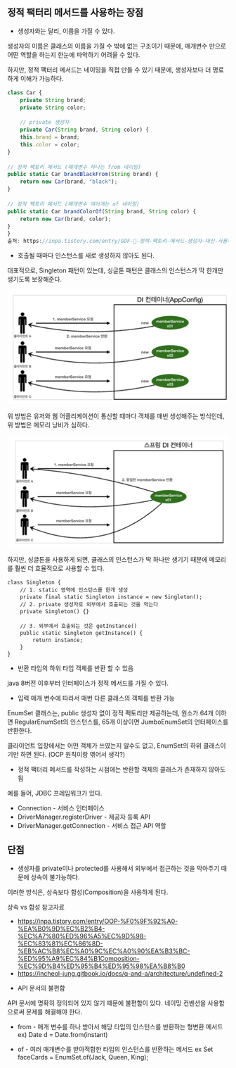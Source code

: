 ## 정적 팩터리 메서드를 사용하는 장점

- 생성자와는 달리, 이름을 가질 수 있다.

생성자의 이름은 클래스의 이름을 가질 수 밖에 없는 구조이기 때문에, 매개변수 만으로 어떤 역할을 하는지 한눈에 파악하기 어려울 수 있다.

하지만, 정적 팩터리 메서드는 네이밍을 직접 만들 수 있기 때문에, 생성자보다 더 명료하게 이해가 가능하다.

```jsx
class Car {
    private String brand;
    private String color;

    // private 생성자
    private Car(String brand, String color) {
    this.brand = brand;
    this.color = color;
}

// 정적 팩토리 메서드 (매개변수 하나는 from 네이밍)
public static Car brandBlackFrom(String brand) {
    return new Car(brand, "black");
}

// 정적 팩토리 메서드 (매개변수 여러개는 of 네이밍)
public static Car brandColorOf(String brand, String color) {
    return new Car(brand, color);
}
}
출처: https://inpa.tistory.com/entry/GOF-💠-정적-팩토리-메서드-생성자-대신-사용하자 [Inpa Dev 👨‍💻:티스토리]
```

- 호출될 때마다 인스턴스를 새로 생성하지 않아도 된다.

대표적으로, Singleton 패턴이 있는데, 싱글톤 패턴은 클래스의 인스턴스가 딱 한개만 생기도록 보장해준다. 

![](1.png)

위 방법은 유저와 웹 어플리케이션이 통신할 때마다 객체를 매번 생성해주는 방식인데, 위 방법은 메모리 낭비가 심하다.

![](2.png)

하지만, 싱글톤을 사용하게 되면, 클래스의 인스턴스가 딱 하나만 생기기 때문에 메모리를 훨씬 더 효율적으로 사용할 수 있다.

```agsl
class Singleton {
    // 1. static 영역에 인스턴스를 한개 생성
    private final static Singleton instance = new Singleton();
    // 2. private 생성자로 외부에서 호출되는 것을 막는다
    private Singleton() {}

    // 3. 외부에서 호출되는 것은 getInstance()
    public static Singleton getInstance() {
        return instance;
    }
}
```

- 반환 타입의 하위 타입 객체를 반환 할 수 있음

java 8버전 이후부터 인터페이스가 정적 메서드를 가질 수 있다.

- 입력 매개 변수에 따라서 매번 다른 클래스의 객체를 반환 가능

EnumSet 클래스는, public 생성자 없이 정적 팩토리만 제공하는데, 원소가 64개 이하면 RegularEnumSet의 인스턴스를,
65개 이상이면 JumboEnumSet의 언터페이스를 반환한다.

클라이언트 입장에서는 어떤 객체가 쓰였는지 알수도 없고, EnumSet의 하위 클래스이기만 하면 된다. (OCP 원칙이랑 엮어서 생각?)

- 정적 팩터리 메서드를 작성하는 시점에는 반환할 객체의 클래스가 존재하지 않아도 됨 

예를 들어, JDBC 프레임워크가 있다. 
* Connection - 서비스 인터페이스
* DriverManager.registerDriver - 제공자 등록 API
* DriverManager.getConnection - 서비스 접근 API 역할

## 단점 

- 생성자를 private이나 protected를 사용해서 외부에서 접근하는 것을 막아주기 때문에 상속이 불가능하다.

이러한 방식은, 상속보다 합성(Composition)을 사용하게 된다. 

상속 vs 합성 참고자료
* https://inpa.tistory.com/entry/OOP-%F0%9F%92%A0-%EA%B0%9D%EC%B2%B4-%EC%A7%80%ED%96%A5%EC%9D%98-%EC%83%81%EC%86%8D-%EB%AC%B8%EC%A0%9C%EC%A0%90%EA%B3%BC-%ED%95%A9%EC%84%B1Composition-%EC%9D%B4%ED%95%B4%ED%95%98%EA%B8%B0
* https://incheol-jung.gitbook.io/docs/q-and-a/architecture/undefined-2

- API 문서의 불편함 

API 문서에 명확히 정의되어 있지 않기 때문에 불편함이 있다. 네이밍 컨벤션을 사용함으로써 문제를 해결해야 한다.

* from - 매개 변수를 하나 받아서 해당 타입의 인스턴스를 반환하는 형변환 메서드
ex) Date d = Date.from(instant)

* of - 여러 매개변수를 받아적합한 타입의 인스턴스를 반환하는 메서드
ex Set<Rank> faceCards = EnumSet.of(Jack, Queen, King);

